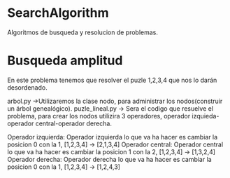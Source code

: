 # SearchAlgorithm
Algoritmos de busqueda y resolucion de problemas.


# Busqueda amplitud
En este problema tenemos que resolver el puzle 1,2,3,4 que nos lo darán desordenado.

arbol.py ->Utilizaremos la clase nodo, para administrar los nodos(construir un árbol genealógico).
puzle_lineal.py -> Sera el codigo que resuelve el problema, para crear los nodos utilizira 3 operadores, operador izquieda- operador central-operador derecha.

Operador izquierda: Operador izquierda lo que va ha hacer es cambiar la posicion 0 con la 1, [1,2,3,4] -> [2,1,3,4]
Operador central: Operador central lo que va ha hacer es cambiar la posicion 1 con la 2, [1,2,3,4] -> [1,3,2,4]
Operador derecha: Operador derecha lo que va ha hacer es cambiar la posicion 0 con la 1, [1,2,3,4] -> [1,2,4,3]
